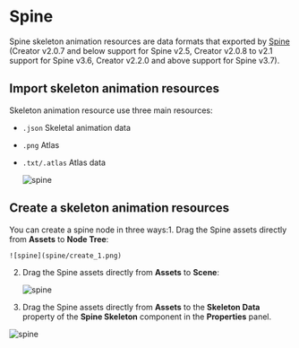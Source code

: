 # Spine

Spine skeleton animation resources are data formats that exported by [Spine](http://en.esotericsoftware.com/) (Creator v2.0.7 and below support for Spine v2.5, Creator v2.0.8 to v2.1 support for Spine v3.6, Creator v2.2.0 and above support for Spine v3.7).

## Import skeleton animation resources

Skeleton animation resource use three main resources:

- `.json` Skeletal animation data
- `.png`  Atlas
- `.txt/.atlas` Atlas data

  ![spine](spine/import.png)

## Create a skeleton animation resources

   You can create a spine node in three ways:1. Drag the Spine assets directly from **Assets** to **Node Tree**:

    ![spine](spine/create_1.png)

2. Drag the Spine assets directly from **Assets** to **Scene**:

    ![spine](spine/create_2.png)

3. Drag the Spine assets directly from **Assets** to the **Skeleton Data** property of the **Spine Skeleton** component in the **Properties** panel.

![spine](spine/create_3.png)
